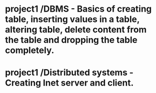 # project1 /DBMS - Basics of creating table, inserting values in a table, altering table, delete content from the table and dropping the table completely.
# project1 /Distributed systems - Creating Inet server and client.
